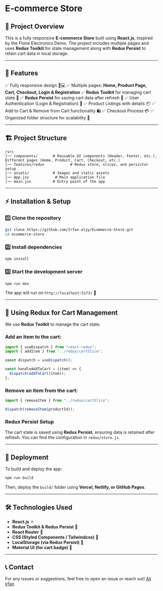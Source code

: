 # E-commerce Store

## 📌 Project Overview
This is a fully responsive **E-commerce Store** built using **React.js**, inspired by the Flone Electronics Demo. The project includes multiple pages and uses **Redux Toolkit** for state management along with **Redux Persist** to retain cart data in local storage.

---
## 📑 Features
✅ Fully responsive design 📱💻
✅ Multiple pages: **Home, Product Page, Cart, Checkout, Login & Registration**
✅ **Redux Toolkit** for managing cart state 🛒
✅ **Redux Persist** for saving cart data after refresh 🔄
✅ User Authentication (Login & Registration) 🔑
✅ Product Listings with details 📦
✅ Add to Cart & Remove from Cart functionality 🛍️
✅ Checkout Process 💳
✅ Organized folder structure for scalability 🚀

---
## 🏗️ Project Structure
```
/src
│── components/       # Reusable UI components (Header, Footer, etc.),  Different pages (Home, Product, Cart, Checkout, etc.)    
│── features/redux            # Redux store, slices, and persistor setup
│── assets/           # Images and static assets
│── App.jsx            # Main application file
│── main.jsx          # Entry point of the app
```

---
## ⚡ Installation & Setup

### 1️⃣ Clone the repository
```sh
git clone https://github.com/Irfan-alyy/Ecommerce-Store.git
cd ecommerce-store
```

### 2️⃣ Install dependencies
```sh
npm install
```

### 3️⃣ Start the development server
```sh
npm run dev
```

The app will run on `http://localhost:5173/` 🚀

---
## 🛒 Using Redux for Cart Management
We use **Redux Toolkit** to manage the cart state.

### Add an item to the cart:
```js
import { useDispatch } from "react-redux";
import { addItem } from "../redux/cartSlice";

const dispatch = useDispatch();

const handleAddToCart = (item) => {
  dispatch(addToCart(item));
};
```

### Remove an item from the cart:
```js
import { removeItem } from "../redux/cartSlice";

dispatch(removeItem(productId));
```

### Redux Persist Setup
The cart state is saved using **Redux Persist**, ensuring data is retained after refresh. You can find the configuration in `redux/store.js`.

---
## 🚀 Deployment
To build and deploy the app:
```sh
npm run build
```
Then, deploy the `build/` folder using **Vercel, Netlify, or GitHub Pages**.

---
## 🛠️ Technologies Used
- **React.js** ⚛️
- **Redux Toolkit & Redux Persist** 🛒
- **React Router** 🚏
- **CSS (Styled Components / Tailwindcss)** 🎨
- **LocalStorage (via Redux Persist)** 💾
- **Material UI (for cart badge)** 💾


---
## 📞 Contact
For any issues or suggestions, feel free to open an issue or reach out!
[Ali Irfan](https://www.linkedin.com/in/aly-irfan?utm_source=share&utm_campaign=share_via&utm_content=profile&utm_medium=android_app)



